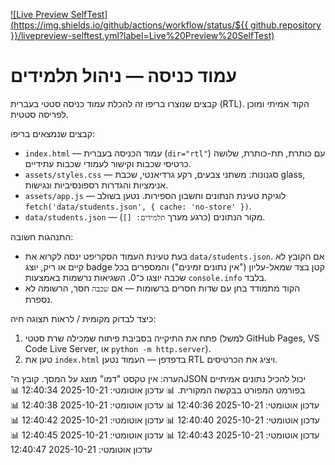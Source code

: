 [![Live Preview SelfTest](https://img.shields.io/github/actions/workflow/status/${{ github.repository }}/livepreview-selftest.yml?label=Live%20Preview%20SelfTest)](../../actions/workflows/livepreview-selftest.yml)

# עמוד כניסה — ניהול תלמידים

קבצים שנוצרו בריפו זה להכלת עמוד כניסה סטטי בעברית (RTL). הקוד אמיתי ומוכן לפריסה סטטית.

קבצים שנמצאים בריפו:

- `index.html` — עמוד הכניסה בעברית (`dir="rtl"`) עם כותרת, תת-כותרת, שלושה כרטיסי שכבות וקישור לעמודי שכבות עתידיים.
- `assets/styles.css` — סגנונות: משתני צבעים, רקע גרדיאנטי, שכבת glass, אנימציות והגדרות רספונסיביות ונגישות.
- `assets/app.js` — לוגיקת טעינת הנתונים וחשבון הספירות. נטען בשולב `fetch('data/students.json', { cache: 'no-store' })`.
- `data/students.json` — מקור הנתונים (כרגע מערך `תלמידים: []`).

התנהגות חשובה:

- בעת טעינת העמוד הסקריפט ינסה לקרוא את `data/students.json`. אם הקובץ לא קיים או ריק, יוצג badge קטן בצד שמאל-עליון ("אין נתונים זמינים") והמספרים בכל שכבה יוצגו כ־0. השגיאות נרשמות באמצעות `console.info` בלבד.
- הקוד מתמודד בחן עם שדות חסרים ברשומות — אם `שכבה` חסר, הרשומה לא נספרת.

כיצד לבדוק מקומית / לראות תצוגה חיה:

1. פתח את התיקייה בסביבת פיתוח שמכילה שרת סטטי (למשל GitHub Pages, VS Code Live Server, או `python -m http.server`).
2. טען את `index.html` בדפדפן — העמוד נטען RTL ויציג את הכרטיסים.

הערה: אין טקסט "דמו" מוצג על המסך. קובץ ה־JSON יכול להכיל נתונים אמיתיים בפורמט המפורט בבקשה המקורית.
📊 עדכון אוטומטי: 2025-10-21 12:40:34
📊 עדכון אוטומטי: 2025-10-21 12:40:36
📊 עדכון אוטומטי: 2025-10-21 12:40:38
📊 עדכון אוטומטי: 2025-10-21 12:40:40
📊 עדכון אוטומטי: 2025-10-21 12:40:42
📊 עדכון אוטומטי: 2025-10-21 12:40:43
📊 עדכון אוטומטי: 2025-10-21 12:40:45
📊 עדכון אוטומטי: 2025-10-21 12:40:47
